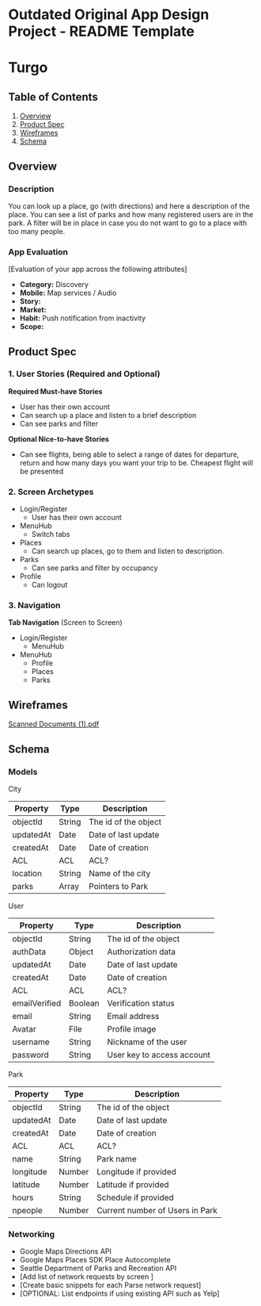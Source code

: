 Outdated
Original App Design Project - README Template
===

# Turgo

## Table of Contents
1. [Overview](#Overview)
1. [Product Spec](#Product-Spec)
1. [Wireframes](#Wireframes)
2. [Schema](#Schema)

## Overview
### Description
You can look up a place, go (with directions) and here a description of the place. You can see a list of parks and how many registered users are in the park. A filter will be in place in case you do not want to go to a place with too many people.

### App Evaluation
[Evaluation of your app across the following attributes]
- **Category:** Discovery
- **Mobile:** Map services / Audio
- **Story:** 
- **Market:** 
- **Habit:** Push notification from inactivity
- **Scope:**

## Product Spec

### 1. User Stories (Required and Optional)

**Required Must-have Stories**

* User has their own account
* Can search up a place and listen to a brief description
* Can see parks and filter

**Optional Nice-to-have Stories**

* Can see flights, being able to select a range of dates for departure, return and how many days you want your trip to be. Cheapest flight will be presented

### 2. Screen Archetypes

* Login/Register
    * User has their own account
* MenuHub
    * Switch tabs
* Places 
    * Can search up places, go to them and listen to description.
* Parks 
    * Can see parks and filter by occupancy
* Profile 
    * Can logout
### 3. Navigation

**Tab Navigation** (Screen to Screen)

* Login/Register
   * MenuHub
* MenuHub
   * Profile 
   * Places 
   * Parks
  

## Wireframes
[Scanned Documents (1).pdf](https://github.com/amalla2002/Turgo/files/8902711/Scanned.Documents.1.pdf)


## Schema 


### Models


City

| Property        | Type          | Description |
| ------------- | ------------- | ------------- |
| objectId  | String  | The id of the object |
| updatedAt  | Date  | Date of last update |
| createdAt  | Date | Date of creation |
| ACL | ACL | ACL? |
| location  | String  | Name of the city |
| parks  | Array  | Pointers to Park |


User 

| Property        | Type          | Description |
| ------------- | ------------- | ------------|
| objectId  | String  | The id of the object |
| authData  | Object  | Authorization data |
| updatedAt  | Date | Date of last update |
| createdAt | Date | Date of creation |
| ACL  | ACL  | ACL? |
| emailVerified  | Boolean  | Verification status |
| email  | String | Email address |
| Avatar | File | Profile image |
| username  | String  | Nickname of the user |
| password  | String  | User key to access account |


Park 

| Property        | Type          | Description |
| ------------- | ------------- | ----------- |
| objectId  | String  | The id of the object |
| updatedAt  | Date | Date of last update |
| createdAt | Date | Date of creation |
| ACL  | ACL  | ACL? |
| name  | String  | Park name |
| longitude  | Number | Longitude if provided |
| latitude  | Number | Latitude if provided |
| hours  | String | Schedule if provided |
| npeople | Number | Current number of Users in Park |


### Networking
- Google Maps Directions API
- Google Maps Places SDK Place Autocomplete
- Seattle Department of Parks and Recreation API
- [Add list of network requests by screen ]
- [Create basic snippets for each Parse network request]
- [OPTIONAL: List endpoints if using existing API such as Yelp]
